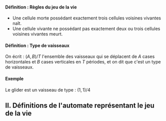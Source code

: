 #### Définition : Règles du jeu de la vie
- Une cellule morte possédant exactement trois cellules voisines vivantes naît. 
- Une cellule vivante ne possédant pas exactement deux ou trois cellules voisines vivantes meurt.

#### Définition : Type de vaisseaux
On écrit : $(A, B)/T$ l'ensemble des vaisseaux qui se déplacent de $A$ cases horizontales et $B$ cases verticales en $T$ périodes, et on dit que c'est un type de vaisseaux. 

#### Exemple 
Le glider est un vaisseau de type : $(1, 1)/4$

## II. Définitions de l'automate représentant le jeu de la vie
